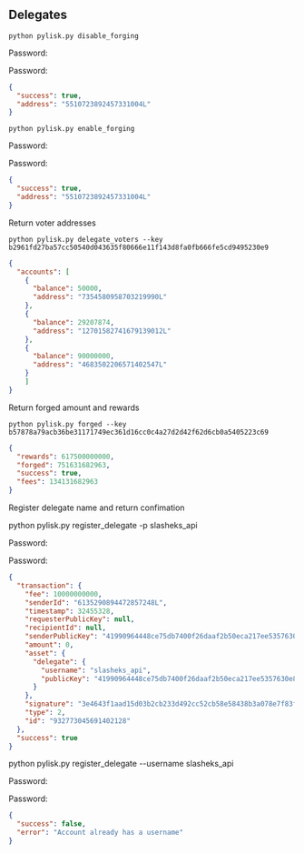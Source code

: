 ## Delegates

`python pylisk.py disable_forging`

Password:

Password:

```json
{
  "success": true,
  "address": "5510723892457331004L"
}
```

`python pylisk.py enable_forging`

Password:

Password:

```json
{
  "success": true,
  "address": "5510723892457331004L"
}
```

Return voter addresses

`python pylisk.py delegate_voters --key b2961fd27ba57cc50540d043635f80666e11f143d8fa0fb666fe5cd9495230e9`

```json
{
  "accounts": [
    {
      "balance": 50000,
      "address": "7354580958703219990L"
    },
    {
      "balance": 29207874,
      "address": "12701582741679139012L"
    },
    {
      "balance": 90000000,
      "address": "4683502206571402547L"
    }
    ]
}
```

Return forged amount and rewards

`python pylisk.py forged --key b57878a79acb36be31171749ec361d16cc0c4a27d2d42f62d6cb0a5405223c69`

```json
{
  "rewards": 617500000000,
  "forged": 751631682963,
  "success": true,
  "fees": 134131682963
}
```

Register delegate name and return confimation

python pylisk.py register_delegate -p slasheks_api

Password:

Password:

```json
{
  "transaction": {
    "fee": 10000000000,
    "senderId": "6135290894472857248L",
    "timestamp": 32455328,
    "requesterPublicKey": null,
    "recipientId": null,
    "senderPublicKey": "41990964448ce75db7400f26daaf2b50eca217ee5357630e8660b146568eb7e0",
    "amount": 0,
    "asset": {
      "delegate": {
        "username": "slasheks_api",
        "publicKey": "41990964448ce75db7400f26daaf2b50eca217ee5357630e8660b146568eb7e0"
      }
    },
    "signature": "3e4643f1aad15d03b2cb233d492cc52cb58e58438b3a078e7f83fd6fccc63cadd7f14d6e7f2bebea2707b172d59915f162098dbb88791112599ada24e1eab706",
    "type": 2,
    "id": "932773045691402128"
  },
  "success": true
}
```

python pylisk.py register_delegate --username slasheks_api

Password:

Password:

```json
{
  "success": false,
  "error": "Account already has a username"
}
```

